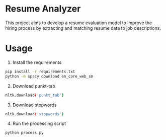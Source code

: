 # Resume Analyzer

This project aims to develop a resume evaluation model to improve the hiring process by
extracting and matching resume data to job descriptions.

# Usage

1. Install the requirements

```bash
pip install -r requirements.txt
python -m spacy download en_core_web_sm
```

2. Download punkt-tab

```bash
nltk.download('punkt_tab')
```

3. Download stopwords

```bash
nltk.download('stopwords')
```

4. Run the processing script

```bash
python process.py
```
